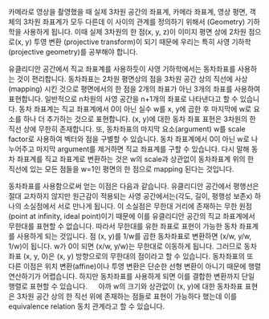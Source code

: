 카메라로 영상을 촬영했을 때 실제 3차원 공간의 좌표계, 카메라 좌표계, 영상 평면, 객체의 3차원 좌표계가 모두 다른데 이 사이의 관계를 정의하기 위해서 (Geometry) 기하학을 사용하게 됩니다. 이때 실제 3차원의 한 점(x, y, z)이 이미지 평면 상에 2차원 점으로(x, y) 투영 변환 (projective transform)이 되기 때문에 우리는 특히 사영 기하학 (projective geometry)를 공부해야 합니다.

유클리디안 공간에서 직교 좌표계를 사용하듯이 사영 기하학에서는 동차좌표를 사용하는 것이 편리합니다. 동차좌표는 2차원 평면상의 점을 3차원 공간 상의 직선에 사상(mapping) 시킨 것으로 평면에서의 한 점을 2개의 좌표가 아닌 3개의 좌표를 사용하여 표현합니다. 일반적으로 n차원의 사영 공간을 n+1개의 좌표로 나타낸다고 할 수 있습니다.
동차 좌표계는 직교 좌표계에서 0이 아닌 실수 w를 x, y에 곱한 후 마지막에 w로 요소를 하나 더 추가하는 것으로 표현합니다. (x, y)에 대한 동차 좌표 표현은 3차원의 한 직선 상에 무한히 존재합니다. 또, 동차좌표의 마지막 요소(argument) w를 scale factor로 사용하여 벡터와 점을 구별할 수 있습니다. 
동차 좌표계에서 0이 아닌 w로 나누어주고 마지막 argument를 제거하면 직교 좌표계를 구할 수 있습니다. 다시 말해 동차 좌표계를 직교 좌표계로 변환하는 것은 w의 scale과 상관없이 동차좌표계 위의 한 직선에 있는 모든 점들을 w=1인 평면의 한 점으로 mapping 된다는 것입니다.

동차좌표를 사용함으로써 얻는 이점은 다음과 같습니다.
유클리디안 공간에서 평행선은 절대 교차하지 않지만 원근감이 적용되는 사영 공간에서는(각도, 길이, 평행성 보존x) 하나의 소실점에서 서로 만나게 됩니다. 이 소실점은 무한대 거리에 존재하는 무한 원점(point at infinity, ideal point)이기 때문에 이를 유클리디안 공간의 직교 좌표계에서 무한대를 표현할 수 없습니다. 따라서 무한대를 유한 좌표로 표현이 가능한 동차 좌표계를 사용하게 되는 것입니다. 점 (x, y)를 1/w를 곱한 동차좌표로 변환하면 (x/w, y/w, 1/w)이 됩니다. w가 0이 되면 (x/w, y/w)는 무한대로 이동하게 됩니다. 그러므로 동차좌표 (x, y, 0)은 (x, y) 방향으로의 무한대의 점이라고 할 수 있습니다.
동차좌표의 또 다른 이점은 위치 변환(affine)이나 투영 변환은 단순한 선형 변환이 아니기 때문에 행렬 연산하기가 어렵습니다. 하지만 동차좌표를 사용하게 되면 이를 결합한 변환까지 단일 행렬로 표현할 수 있습니다.
 
아까 w의 크기와 상관없이 (x, y)에 대한 동차좌표 표현은 3차원 공간 상의 한 직선 위에 존재하는 점들로 표현이 가능하다 했는데 이를 equivalence relation 동치 관계라고 할 수 있습니다.

